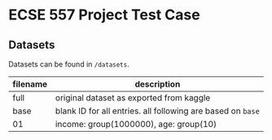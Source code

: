 # ECSE 557 Project Test Case

## Datasets

Datasets can be found in `/datasets`.

| filename | description |
| -------- | ----------- |
| full     | original dataset as exported from kaggle |
| base     | blank ID for all entries. all following are based on `base` |
| 01       | income: group(1000000), age: group(10) |
